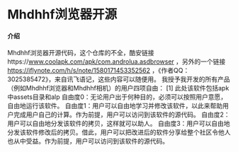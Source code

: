 # Mhdhhf浏览器开源 

#### 介绍 
Mhdhhf浏览器开源代码，这个仓库的不全，酷安链接https://www.coolapk.com/apk/com.androlua.asdbrowser ，另外的一个链接 https://iflynote.com/h/s/note/1580171453352562 ，《作者QQ：3025385472》，来自讯飞语记，这些内容可以随便用。 
我授予我开发的所有产品（例如Mhdhhf浏览器和Mhdhhf相机）的用户四项自由： [1] 
此处该软件包括apk中assets目录和alp 
自由度0：无论用户出于何种目的，必须可以按照用户意愿，自由地运行该软件。 
自由度1：用户可以自由地学习并修改该软件，以此来帮助用户完成用户自己的计算。作为前提，用户可以访问到该软件的源代码。 
自由度2：用户可以自由地分发该软件的拷贝，这样就可以助人。 
自由度3：用户可以自由地分发该软件修改后的拷贝。借此，用户可以把改进后的软件分享给整个社区令他人也从中受益。作为前提，用户可以访问到该软件的源代码。 

